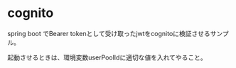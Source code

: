 # cognito
spring boot でBearer tokenとして受け取ったjwtをcognitoに検証させるサンプル。

起動させるときは、環境変数userPoolIdに適切な値を入れてやること。
